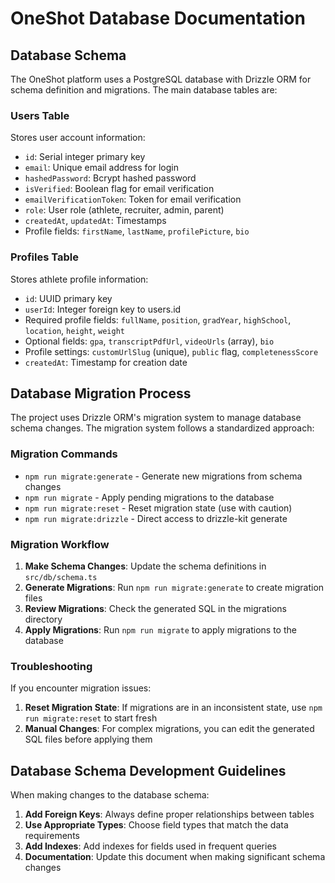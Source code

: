# OneShot Database Documentation

## Database Schema

The OneShot platform uses a PostgreSQL database with Drizzle ORM for schema definition and migrations. The main database tables are:

### Users Table

Stores user account information:
- `id`: Serial integer primary key
- `email`: Unique email address for login
- `hashedPassword`: Bcrypt hashed password
- `isVerified`: Boolean flag for email verification
- `emailVerificationToken`: Token for email verification
- `role`: User role (athlete, recruiter, admin, parent)
- `createdAt`, `updatedAt`: Timestamps
- Profile fields: `firstName`, `lastName`, `profilePicture`, `bio`

### Profiles Table

Stores athlete profile information:
- `id`: UUID primary key
- `userId`: Integer foreign key to users.id
- Required profile fields: `fullName`, `position`, `gradYear`, `highSchool`, `location`, `height`, `weight`
- Optional fields: `gpa`, `transcriptPdfUrl`, `videoUrls` (array), `bio`
- Profile settings: `customUrlSlug` (unique), `public` flag, `completenessScore`
- `createdAt`: Timestamp for creation date

## Database Migration Process

The project uses Drizzle ORM's migration system to manage database schema changes. The migration system follows a standardized approach:

### Migration Commands

- `npm run migrate:generate` - Generate new migrations from schema changes
- `npm run migrate` - Apply pending migrations to the database
- `npm run migrate:reset` - Reset migration state (use with caution)
- `npm run migrate:drizzle` - Direct access to drizzle-kit generate

### Migration Workflow

1. **Make Schema Changes**: Update the schema definitions in `src/db/schema.ts`
2. **Generate Migrations**: Run `npm run migrate:generate` to create migration files
3. **Review Migrations**: Check the generated SQL in the migrations directory
4. **Apply Migrations**: Run `npm run migrate` to apply migrations to the database

### Troubleshooting

If you encounter migration issues:

1. **Reset Migration State**: If migrations are in an inconsistent state, use `npm run migrate:reset` to start fresh
2. **Manual Changes**: For complex migrations, you can edit the generated SQL files before applying them

## Database Schema Development Guidelines

When making changes to the database schema:

1. **Add Foreign Keys**: Always define proper relationships between tables
2. **Use Appropriate Types**: Choose field types that match the data requirements
3. **Add Indexes**: Add indexes for fields used in frequent queries
4. **Documentation**: Update this document when making significant schema changes 